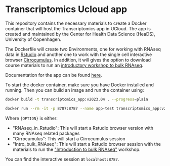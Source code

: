 # Transcriptomics Ucloud app

This repository contains the necessary materials to create a Docker container that will host the Transcriptomics app in UCloud. The app is created and maintained by the Center for Health Data Science (HeaDS), University of Copenhagen.

The Dockerfile will create two Environments, one for working with RNAseq data in [Rstudio](https://posit.co/downloads/) and another one to work with the single cell interactive browser [Cirrocumulus](https://cirrocumulus.readthedocs.io/en/latest/). In addition, it will gives the option to download course materials to run an [introductory workshop to bulk RNAseq](https://hds-sandbox.github.io/bulk_RNAseq_course/).

Documentation for the app can be found [here](./docs/README.md).

To start the docker container, make sure you have Docker installed and running. Then you can build an image and run the container using:

```bash
docker build -t transcriptomics_app:v2023.04 . --progress=plain

docker run --rm -it -p 8787:8787 --name app-test transcriptomics_app:v2023.04 start-app -c {OPTION} 
```
Where `{OPTION}` is either:

*   "RNAseq_in_Rstudio": This will start a Rstudio browser version with many RNAseq related packages
*   "Cirrocumulus": This will start a Cirrocumulus session
*   "Intro_bulk_RNAseq": This will start a Rstudio browser session with the materials to run the ["Introduction to bulk RNAseq"](https://hds-sandbox.github.io/bulk_RNAseq_course/) workshop.

You can find the interactive session at `localhost:8787`.

